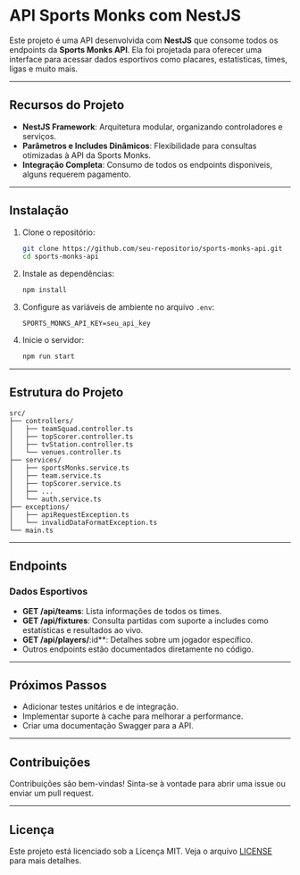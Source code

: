 # API Sports Monks com NestJS

Este projeto é uma API desenvolvida com **NestJS** que consome todos os endpoints da **Sports Monks API**. Ela foi projetada para oferecer uma interface para acessar dados esportivos como placares, estatísticas, times, ligas e muito mais.

---

## **Recursos do Projeto**

- **NestJS Framework**: Arquitetura modular, organizando controladores e serviços.
- **Parâmetros e Includes Dinâmicos**: Flexibilidade para consultas otimizadas à API da Sports Monks.
- **Integração Completa**: Consumo de todos os endpoints disponiveis, alguns requerem pagamento. 

---

## **Instalação**

1. Clone o repositório:

   ```bash
   git clone https://github.com/seu-repositorio/sports-monks-api.git
   cd sports-monks-api
   ```

2. Instale as dependências:

   ```bash
   npm install
   ```

3. Configure as variáveis de ambiente no arquivo `.env`:

   ```env
   SPORTS_MONKS_API_KEY=seu_api_key
   ```

4. Inicie o servidor:

   ```bash
   npm run start
   ```

---

## **Estrutura do Projeto**

```plaintext
src/
├── controllers/
│   ├── teamSquad.controller.ts
│   ├── topScorer.controller.ts
│   ├── tvStation.controller.ts
│   └── venues.controller.ts
├── services/
│   ├── sportsMonks.service.ts
│   ├── team.service.ts
│   ├── topScorer.service.ts
│   ├── ...
│   └── auth.service.ts
├── exceptions/
│   ├── apiRequestException.ts
│   └── invalidDataFormatException.ts
└── main.ts
```

---

## **Endpoints**

### Dados Esportivos

- **GET /api/teams**: Lista informações de todos os times.
- **GET /api/fixtures**: Consulta partidas com suporte a includes como estatísticas e resultados ao vivo.
- **GET /api/players/**:id**: Detalhes sobre um jogador específico.
- Outros endpoints estão documentados diretamente no código.

---

## **Próximos Passos**

- Adicionar testes unitários e de integração.
- Implementar suporte à cache para melhorar a performance.
- Criar uma documentação Swagger para a API.

---

## **Contribuições**

Contribuições são bem-vindas! Sinta-se à vontade para abrir uma issue ou enviar um pull request.

---

## **Licença**

Este projeto está licenciado sob a Licença MIT. Veja o arquivo [LICENSE](LICENSE) para mais detalhes.

